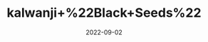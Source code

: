 ---
title: 'kalwanji+%22Black+Seeds%22'
date: '2022-09-02' 
metatag: '' 
inventory: '0' 
draft: false 
# meta description 
shortDescripton: ''
description: 'Seed'
longdescription: ''
featured: True
# product Price
price: '250.0'
# Product Short Description
shortDescription: ''
productID: '3C9B3D10-A12A-ED11-9968-005056B3A416'
type: 'products'
category: 'Seed' 
thumnailproduct: 'https://aminsaddiquidawakhana.eralive.net/images/products/3C9B3D10-A12A-ED11-9968-005056B3A4161.png' 
images:
  - image: 'images/products/3C9B3D10-A12A-ED11-9968-005056B3A4161.png'  
Variants:
---